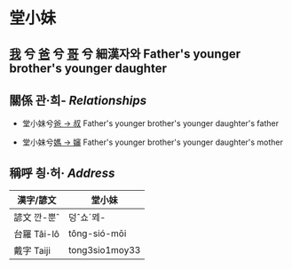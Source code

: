 # 堂小妹
## [我](member1.md) 兮 [爸](member2.md) 兮 [哥](member11.md) 兮 細漢자와 Father's younger brother's younger daughter

## 關係 관·희- _Relationships_

- 堂小妹兮[爸 → 叔](member11.md) Father's younger brother's younger daughter's father

- 堂小妹兮[媽 → 嬸](member34.md) Father's younger brother's younger daughter's mother



## 稱呼 칑·허· _Address_

漢字/諺文 | 堂小妹
--- | ---
諺文 깐-뿐ˆ | 덩ˆ쇼ˊᄆᆀ-
台羅 Tâi-lô | tông-sió-mōi
戴字 Taiji | tong3sio1moy33


